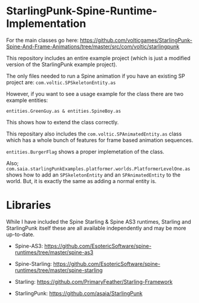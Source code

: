 StarlingPunk-Spine-Runtime-Implementation
=========================================

For the main classes go here: https://github.com/volticgames/StarlingPunk-Spine-And-Frame-Animations/tree/master/src/com/voltic/starlingpunk

This repository includes an entire example project (which is just a modified version of the StarlingPunk example project).

The only files needed to run a Spine animation if you have an existing SP project are: ```com.voltic.SPSkeletonEntity.as```

However, if you want to see a usage example for the class there are two example entities:

```entities.GreenGuy.as & entities.SpineBoy.as```
  
This shows how to extend the class correctly.

This repositary also includes the ```com.voltic.SPAnimatedEntity.as``` class which has a whole bunch of features for frame based animation sequences.

```entities.BurgerFlag``` shows a proper implemetation of the class.

Also; ```com.saia.starlingPunkExamples.platformer.worlds.PlatformerLevelOne.as``` shows how to add an ```SPSkeletonEntity``` and an ```SPAnimatedEntity``` to the world. But, it is exactly the same as adding a normal entity is.

Libraries
=========

While I have included the Spine Starling & Spine AS3 runtimes, Starling and StarlingPunk itself these are all available independently and may be more up-to-date.

- Spine-AS3: https://github.com/EsotericSoftware/spine-runtimes/tree/master/spine-as3

- Spine-Starling: https://github.com/EsotericSoftware/spine-runtimes/tree/master/spine-starling

- Starling: https://github.com/PrimaryFeather/Starling-Framework

- StarlingPunk: https://github.com/asaia/StarlingPunk
